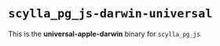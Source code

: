 # `scylla_pg_js-darwin-universal`

This is the **universal-apple-darwin** binary for `scylla_pg_js`
